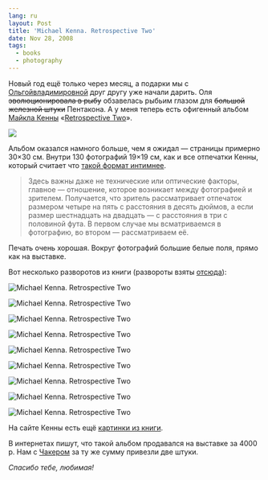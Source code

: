 ```yaml
---
lang: ru
layout: Post
title: 'Michael Kenna. Retrospective Two'
date: Nov 28, 2008
tags:
  - books
  - photography
---
```


Новый год ещё только через месяц, а подарки мы с [Ольгойвладимировной](http://airve.livejournal.com/ "ЖЖ хомяка Ольгивладимировны") друг другу уже начали дарить. Оля ~~эволюционировала в рыбу~~ обзавелась рыбьим глазом для ~~большой железной штуки~~ Пентакона. А у меня теперь есть офигенный альбом [Майкла Кенны](http://www.michaelkenna.net/ "Michael Kenna Photography") «[Retrospective Two](http://www.amazon.com/Retrospective-Two-Michael-Kenna/dp/1590051114/?tag=artesapesphot-20 "Retrospective Two на Амазоне")».

![](/images/blog/kenna-retrospective-two.jpg)

<!--more-->

Альбом оказался намного больше, чем я ожидал — страницы примерно 30×30 см. Внутри 130 фотографий 19×19 см, как и все отпечатки Кенны, который считает что [такой формат интимнее](http://hiero.ru/article.php?id=kenna "Майкл Кенна: «Фотография — что-то вроде хайку»").

> Здесь важны даже не технические или оптические факторы, главное — отношение, которое возникает между фотографией и зрителем. Получается, что зритель рассматривает отпечаток размером четыре на пять с расстояния в десять дюймов, а если размер шестнадцать на двадцать — с расстояния в три с половиной фута. В первом случае мы всматриваемся в фотографию, во втором — рассматриваем её.

Печать очень хорошая. Вокруг фотографий большие белые поля, прямо как на выставке.

Вот несколько разворотов из книги (развороты взяты [отсюда](http://www.photoeye.com/bookstore/mshowdetailsbycat.cfm?catalog=tr163 "Retrospective Two на Photo-eye Bookstore")):

![Michael Kenna. Retrospective Two](/images/blog/kenna-book-1.jpg)

![Michael Kenna. Retrospective Two](/images/blog/kenna-book-2.jpg)

![Michael Kenna. Retrospective Two](/images/blog/kenna-book-3.jpg)

![Michael Kenna. Retrospective Two](/images/blog/kenna-book-4.jpg)

![Michael Kenna. Retrospective Two](/images/blog/kenna-book-5.jpg)

![Michael Kenna. Retrospective Two](/images/blog/kenna-book-6.jpg)

![Michael Kenna. Retrospective Two](/images/blog/kenna-book-7.jpg)

![Michael Kenna. Retrospective Two](/images/blog/kenna-book-8.jpg)

![Michael Kenna. Retrospective Two](/images/blog/kenna-book-9.jpg)

На сайте Кенны есть ещё [картинки из книги](http://www.michaelkenna.net/html/books/20yr2/index.html "Retrospective Two на сайте Майкла Кенны").

В интернетах пишут, что такой альбом продавался на выставке за 4000 р. Нам с [Чакером](http://chucker-mpa.livejournal.com/) за ту же сумму привезли две штуки.

*Спасибо тебе, любимая!*
